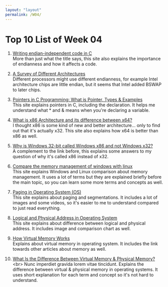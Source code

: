 ```yaml
---
layout: "layout"
permalink: /W04/
---
```


# Top 10 List of Week 04

1. [Writing endian-independent code in C](https://developer.ibm.com/technologies/systems/articles/au-endianc/)<br>
More than just what the title says, this site also explains the importance of endianness and how it affects a code. 


2. [A Survey of Different Architectures](https://www.cs.umd.edu/~meesh/cmsc411/website/projects/outer/memory/archs.htm)<br>
Different processors might use different endianness, for example Intel architecture chips are little endian, but it seems that Intel added BSWAP to later chips.

3. [Pointers in C Programming: What is Pointer, Types & Examples](https://www.guru99.com/c-pointers.html)<br>
This site explains pointers in C, including the declaration. It helps me understand what * and & means when you're declaring a variable.

4. [What is x86 Architecture and its difference between x64?](https://www.seeedstudio.com/blog/2020/02/24/what-is-x86-architecture-and-its-difference-between-x64)<br>
I thought x86 is some kind of new and better architecture... only to find out that it's actually x32. This site also explains how x64 is better than x86 as well.

5. [Why is Windows 32-bit called Windows x86 and not Windows x32?](https://stackoverflow.com/questions/29974425/why-is-windows-32-bit-called-windows-x86-and-not-windows-x32)<br>
A complement to the link before, this explains some answers to my question of why it's called x86 instead of x32.

6. [Compare the memory management of windows with linux](https://www.ukessays.com/essays/engineering/compare-the-memory-management.php)<br>
This site explains Windows and Linux comparison about memory management. It uses a lot of terms but they are explained briefly before the main topic, so you can learn some more terms and concepts as well.

7. [Paging in Operating System (OS)](https://www.guru99.com/paging-in-operating-system.html)<br>
This site explains about paging and segmentations. It includes a lot of images and some videos, so it's easier to me to understand compared to just read everything.

8. [Logical and Physical Address in Operating System](https://www.geeksforgeeks.org/logical-and-physical-address-in-operating-system/)<br>
This site explains about difference between  logical and physical address. It includes image and comparison chart as well.

9. [How Virtual Memory Works](https://computer.howstuffworks.com/virtual-memory.htm)<br>
Explains about virtual memory in operating system. It includes the link towards other articles about memory as well.

10. [What Is the Difference Between Virtual Memory & Physical Memory?](https://www.techwalla.com/articles/difference-virtual-memory-physical-memory_)<br>
Nunc imperdiet gravida lorem vitae tincidunt. 
Explains the difference between virtual & physical memory in operating systems. It uses short explanation for each term and concept so it's not hard to understand.

